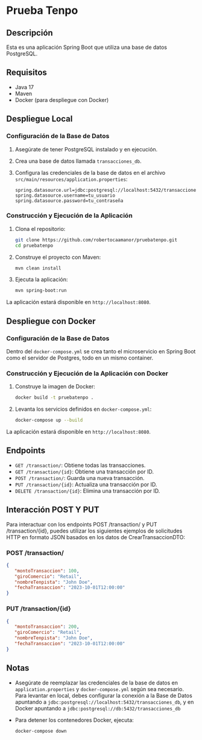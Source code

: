 # Prueba Tenpo

## Descripción

Esta es una aplicación Spring Boot que utiliza una base de datos PostgreSQL.

## Requisitos

- Java 17
- Maven
- Docker (para despliegue con Docker)

## Despliegue Local

### Configuración de la Base de Datos

1. Asegúrate de tener PostgreSQL instalado y en ejecución.
2. Crea una base de datos llamada `transacciones_db`.
3. Configura las credenciales de la base de datos en el archivo `src/main/resources/application.properties`:

    ```properties
    spring.datasource.url=jdbc:postgresql://localhost:5432/transacciones_db
    spring.datasource.username=tu_usuario
    spring.datasource.password=tu_contraseña
    ```

### Construcción y Ejecución de la Aplicación

1. Clona el repositorio:

    ```sh
    git clone https://github.com/robertocaamanor/pruebatenpo.git
    cd pruebatenpo
    ```

2. Construye el proyecto con Maven:

    ```sh
    mvn clean install
    ```

3. Ejecuta la aplicación:

    ```sh
    mvn spring-boot:run
    ```

La aplicación estará disponible en `http://localhost:8080`.

## Despliegue con Docker

### Configuración de la Base de Datos

Dentro del `docker-compose.yml` se crea tanto el microservicio en Spring Boot como el servidor de Postgres, todo en un mismo container.

### Construcción y Ejecución de la Aplicación con Docker

1. Construye la imagen de Docker:

    ```sh
    docker build -t pruebatenpo .
    ```

2. Levanta los servicios definidos en `docker-compose.yml`:

    ```sh
    docker-compose up --build
    ```

La aplicación estará disponible en `http://localhost:8080`.

## Endpoints

- `GET /transaction/`: Obtiene todas las transacciones.
- `GET /transaction/{id}`: Obtiene una transacción por ID.
- `POST /transaction/`: Guarda una nueva transacción.
- `PUT /transaction/{id}`: Actualiza una transacción por ID.
- `DELETE /transaction/{id}`: Elimina una transacción por ID.

## Interacción POST Y PUT

Para interactuar con los endpoints POST /transaction/ y PUT /transaction/{id}, puedes utilizar los siguientes ejemplos de solicitudes HTTP en formato JSON basados en los datos de CrearTransaccionDTO:

### POST /transaction/

```json
{
   "montoTransaccion": 100,
   "giroComercio": "Retail",
   "nombreTenpista": "John Doe",
   "fechaTransaccion": "2023-10-01T12:00:00"
}
```

### PUT /transaction/{id}

```json
{
   "montoTransaccion": 200,
   "giroComercio": "Retail",
   "nombreTenpista": "John Doe",
   "fechaTransaccion": "2023-10-01T12:00:00"
}
```

## Notas

- Asegúrate de reemplazar las credenciales de la base de datos en `application.properties` y `docker-compose.yml` según sea necesario. Para levantar en local, debes configurar la conexión a la Base de Datos apuntando a `jdbc:postgresql://localhost:5432/transacciones_db`, y en Docker apuntando a `jdbc:postgresql://db:5432/transacciones_db`
- Para detener los contenedores Docker, ejecuta:

    ```sh
    docker-compose down
    ```